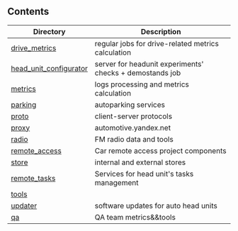 ## Contents

| Directory | Description |
| --------- | ----------- |
| [drive_metrics](drive_metrics) | regular jobs for drive-related metrics calculation |
| [head_unit_configurator](head_unit_configurator) | server for headunit experiments' checks + demostands job |
| [metrics](metrics) | logs processing and metrics calculation |
| [parking](parking) | autoparking services |
| [proto](proto) | client-server protocols |
| [proxy](proxy) | automotive.yandex.net |
| [radio](radio) | FM radio data and tools |
| [remote_access](remote_access) | Car remote access project components |
| [store](store) | internal and external stores |
| [remote_tasks](remote_tasks) | Services for head unit's tasks management |
| [tools](tools) | |
| [updater](updater) | software updates for auto head units |
| [qa](qa) | QA team metrics&&tools |